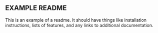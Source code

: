 ## EXAMPLE README

This is an example of a readme. It should have things like installation instructions, lists of features, and any links to additional documentation.
